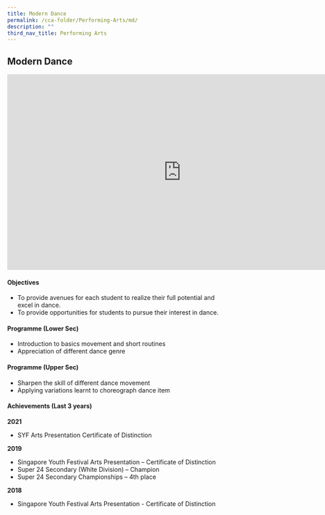 ```yaml
---
title: Modern Dance
permalink: /cca-folder/Performing-Arts/md/
description: ""
third_nav_title: Performing Arts
---
```

## Modern Dance

<iframe allowfullscreen="true" height="450" width="800" frameborder="0" src="https://docs.google.com/presentation/d/e/2PACX-1vR-JLJXWvtvX55UXzF4VnsFnPikhs48W3VSUrh0gNurH4CPD6HlWELOJGlXjcAoUmNG6b-AfW4vCgts/embed?start=false&amp;loop=false&amp;delayms=3000"></iframe>

#### Objectives

*   To provide avenues for each student to realize their full potential and excel in dance.
*   To provide opportunities for students to pursue their interest in dance.

#### Programme (Lower Sec)

*   Introduction to basics movement and short routines
*   Appreciation of different dance genre

#### Programme (Upper Sec)

*   Sharpen the skill of different dance movement
*   Applying variations learnt to choreograph dance item

#### Achievements (Last 3 years)

**2021**  <br>
*   SYF Arts Presentation Certificate of Distinction  
    
**2019**<br>
*   Singapore Youth Festival Arts Presentation – Certificate of Distinction
*   Super 24 Secondary (White Division) – Champion
*   Super 24 Secondary Championships – 4th place

**2018**<br>
*   Singapore Youth Festival Arts Presentation - Certificate of Distinction